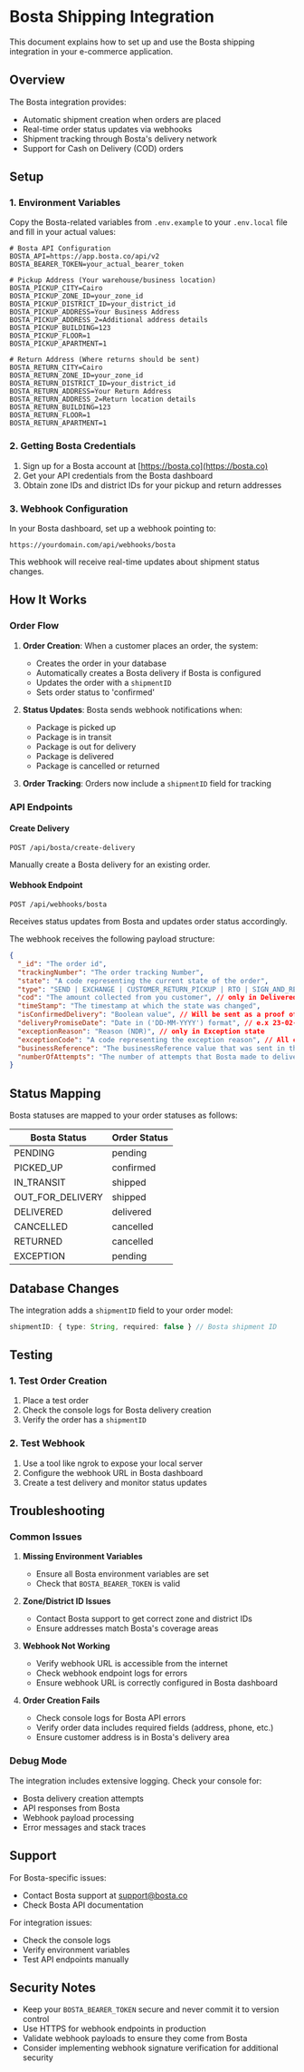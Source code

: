 # Bosta Shipping Integration

This document explains how to set up and use the Bosta shipping integration in your e-commerce application.

## Overview

The Bosta integration provides:

- Automatic shipment creation when orders are placed
- Real-time order status updates via webhooks
- Shipment tracking through Bosta's delivery network
- Support for Cash on Delivery (COD) orders

## Setup

### 1. Environment Variables

Copy the Bosta-related variables from `.env.example` to your `.env.local` file and fill in your actual values:

```env
# Bosta API Configuration
BOSTA_API=https://app.bosta.co/api/v2
BOSTA_BEARER_TOKEN=your_actual_bearer_token

# Pickup Address (Your warehouse/business location)
BOSTA_PICKUP_CITY=Cairo
BOSTA_PICKUP_ZONE_ID=your_zone_id
BOSTA_PICKUP_DISTRICT_ID=your_district_id
BOSTA_PICKUP_ADDRESS=Your Business Address
BOSTA_PICKUP_ADDRESS_2=Additional address details
BOSTA_PICKUP_BUILDING=123
BOSTA_PICKUP_FLOOR=1
BOSTA_PICKUP_APARTMENT=1

# Return Address (Where returns should be sent)
BOSTA_RETURN_CITY=Cairo
BOSTA_RETURN_ZONE_ID=your_zone_id
BOSTA_RETURN_DISTRICT_ID=your_district_id
BOSTA_RETURN_ADDRESS=Your Return Address
BOSTA_RETURN_ADDRESS_2=Return location details
BOSTA_RETURN_BUILDING=123
BOSTA_RETURN_FLOOR=1
BOSTA_RETURN_APARTMENT=1
```

### 2. Getting Bosta Credentials

1. Sign up for a Bosta account at [https://bosta.co](https://bosta.co)
2. Get your API credentials from the Bosta dashboard
3. Obtain zone IDs and district IDs for your pickup and return addresses

### 3. Webhook Configuration

In your Bosta dashboard, set up a webhook pointing to:

```
https://yourdomain.com/api/webhooks/bosta
```

This webhook will receive real-time updates about shipment status changes.

## How It Works

### Order Flow

1. **Order Creation**: When a customer places an order, the system:

   - Creates the order in your database
   - Automatically creates a Bosta delivery if Bosta is configured
   - Updates the order with a `shipmentID`
   - Sets order status to 'confirmed'

2. **Status Updates**: Bosta sends webhook notifications when:

   - Package is picked up
   - Package is in transit
   - Package is out for delivery
   - Package is delivered
   - Package is cancelled or returned

3. **Order Tracking**: Orders now include a `shipmentID` field for tracking

### API Endpoints

#### Create Delivery

```
POST /api/bosta/create-delivery
```

Manually create a Bosta delivery for an existing order.

#### Webhook Endpoint

```
POST /api/webhooks/bosta
```

Receives status updates from Bosta and updates order status accordingly.

The webhook receives the following payload structure:

```json
{
  "_id": "The order id",
  "trackingNumber": "The order tracking Number",
  "state": "A code representing the current state of the order",
  "type": "SEND | EXCHANGE | CUSTOMER_RETURN_PICKUP | RTO | SIGN_AND_RETURN | FXF_SEND (fulfillment)",
  "cod": "The amount collected from you customer", // only in Delivered state
  "timeStamp": "The timestamp at which the state was changed",
  "isConfirmedDelivery": "Boolean value", // Will be sent as a proof of delivery
  "deliveryPromiseDate": "Date in ('DD-MM-YYYY') format", // e.x 23-02-2023
  "exceptionReason": "Reason (NDR)", // only in Exception state
  "exceptionCode": "A code representing the exception reason", // All codes is listed below
  "businessReference": "The businessReference value that was sent in the creation request",
  "numberOfAttempts": "The number of attempts that Bosta made to deliver the shipment to your customer"
}
```

## Status Mapping

Bosta statuses are mapped to your order statuses as follows:

| Bosta Status     | Order Status |
| ---------------- | ------------ |
| PENDING          | pending      |
| PICKED_UP        | confirmed    |
| IN_TRANSIT       | shipped      |
| OUT_FOR_DELIVERY | shipped      |
| DELIVERED        | delivered    |
| CANCELLED        | cancelled    |
| RETURNED         | cancelled    |
| EXCEPTION        | pending      |

## Database Changes

The integration adds a `shipmentID` field to your order model:

```typescript
shipmentID: { type: String, required: false } // Bosta shipment ID
```

## Testing

### 1. Test Order Creation

1. Place a test order
2. Check the console logs for Bosta delivery creation
3. Verify the order has a `shipmentID`

### 2. Test Webhook

1. Use a tool like ngrok to expose your local server
2. Configure the webhook URL in Bosta dashboard
3. Create a test delivery and monitor status updates

## Troubleshooting

### Common Issues

1. **Missing Environment Variables**

   - Ensure all Bosta environment variables are set
   - Check that `BOSTA_BEARER_TOKEN` is valid

2. **Zone/District ID Issues**

   - Contact Bosta support to get correct zone and district IDs
   - Ensure addresses match Bosta's coverage areas

3. **Webhook Not Working**

   - Verify webhook URL is accessible from the internet
   - Check webhook endpoint logs for errors
   - Ensure webhook URL is correctly configured in Bosta dashboard

4. **Order Creation Fails**
   - Check console logs for Bosta API errors
   - Verify order data includes required fields (address, phone, etc.)
   - Ensure customer address is in Bosta's delivery area

### Debug Mode

The integration includes extensive logging. Check your console for:

- Bosta delivery creation attempts
- API responses from Bosta
- Webhook payload processing
- Error messages and stack traces

## Support

For Bosta-specific issues:

- Contact Bosta support at [support@bosta.co](mailto:support@bosta.co)
- Check Bosta API documentation

For integration issues:

- Check the console logs
- Verify environment variables
- Test API endpoints manually

## Security Notes

- Keep your `BOSTA_BEARER_TOKEN` secure and never commit it to version control
- Use HTTPS for webhook endpoints in production
- Validate webhook payloads to ensure they come from Bosta
- Consider implementing webhook signature verification for additional security
